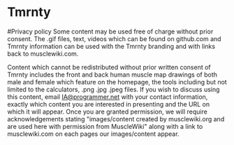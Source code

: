 # Tmrnty

#Privacy policy
Some content may be used free of charge without prior consent. The .gif files, text, videos which can be found on github.com and Tmrnty information can be used with the Tmrnty branding and with links back to musclewiki.com.

Content which cannot be redistributed without prior written consent of Tmrnty includes the front and back human muscle map drawings of both male and female which feature on the homepage, the tools including but not limited to the calculators, .png .jpg .jpeg files. If you wish to discuss using this content, email IA@programmer.net with your contact information, exactly which content you are interested in presenting and the URL on which it will appear. Once you are granted permission, we will require acknowledgements stating "images/content created by musclewiki.org and are used here with permission from MuscleWiki" along with a link to musclewiki.com on each pages our images/content appear.

